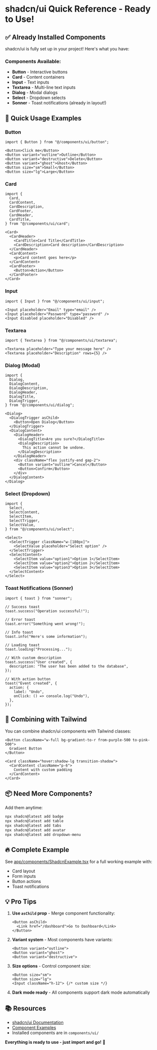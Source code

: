 # shadcn/ui Quick Reference - Ready to Use!

## ✅ Already Installed Components

shadcn/ui is fully set up in your project! Here's what you have:

### Components Available:
- **Button** - Interactive buttons
- **Card** - Content containers
- **Input** - Text inputs
- **Textarea** - Multi-line text inputs
- **Dialog** - Modal dialogs
- **Select** - Dropdown selects
- **Sonner** - Toast notifications (already in layout!)

## 🚀 Quick Usage Examples

### Button
```tsx
import { Button } from "@/components/ui/button";

<Button>Click me</Button>
<Button variant="outline">Outline</Button>
<Button variant="destructive">Delete</Button>
<Button variant="ghost">Ghost</Button>
<Button size="sm">Small</Button>
<Button size="lg">Large</Button>
```

### Card
```tsx
import {
  Card,
  CardContent,
  CardDescription,
  CardFooter,
  CardHeader,
  CardTitle,
} from "@/components/ui/card";

<Card>
  <CardHeader>
    <CardTitle>Card Title</CardTitle>
    <CardDescription>Card description</CardDescription>
  </CardHeader>
  <CardContent>
    <p>Card content goes here</p>
  </CardContent>
  <CardFooter>
    <Button>Action</Button>
  </CardFooter>
</Card>
```

### Input
```tsx
import { Input } from "@/components/ui/input";

<Input placeholder="Email" type="email" />
<Input placeholder="Password" type="password" />
<Input disabled placeholder="Disabled" />
```

### Textarea
```tsx
import { Textarea } from "@/components/ui/textarea";

<Textarea placeholder="Type your message here" />
<Textarea placeholder="Description" rows={5} />
```

### Dialog (Modal)
```tsx
import {
  Dialog,
  DialogContent,
  DialogDescription,
  DialogHeader,
  DialogTitle,
  DialogTrigger,
} from "@/components/ui/dialog";

<Dialog>
  <DialogTrigger asChild>
    <Button>Open Dialog</Button>
  </DialogTrigger>
  <DialogContent>
    <DialogHeader>
      <DialogTitle>Are you sure?</DialogTitle>
      <DialogDescription>
        This action cannot be undone.
      </DialogDescription>
    </DialogHeader>
    <div className="flex justify-end gap-2">
      <Button variant="outline">Cancel</Button>
      <Button>Confirm</Button>
    </div>
  </DialogContent>
</Dialog>
```

### Select (Dropdown)
```tsx
import {
  Select,
  SelectContent,
  SelectItem,
  SelectTrigger,
  SelectValue,
} from "@/components/ui/select";

<Select>
  <SelectTrigger className="w-[180px]">
    <SelectValue placeholder="Select option" />
  </SelectTrigger>
  <SelectContent>
    <SelectItem value="option1">Option 1</SelectItem>
    <SelectItem value="option2">Option 2</SelectItem>
    <SelectItem value="option3">Option 3</SelectItem>
  </SelectContent>
</Select>
```

### Toast Notifications (Sonner)
```tsx
import { toast } from "sonner";

// Success toast
toast.success("Operation successful!");

// Error toast
toast.error("Something went wrong!");

// Info toast
toast.info("Here's some information");

// Loading toast
toast.loading("Processing...");

// With custom description
toast.success("User created", {
  description: "The user has been added to the database",
});

// With action button
toast("Event created", {
  action: {
    label: "Undo",
    onClick: () => console.log("Undo"),
  },
});
```

## 🎨 Combining with Tailwind

You can combine shadcn/ui components with Tailwind classes:

```tsx
<Button className="w-full bg-gradient-to-r from-purple-500 to-pink-500">
  Gradient Button
</Button>

<Card className="hover:shadow-lg transition-shadow">
  <CardContent className="p-6">
    Content with custom padding
  </CardContent>
</Card>
```

## 📦 Need More Components?

Add them anytime:
```bash
npx shadcn@latest add badge
npx shadcn@latest add table
npx shadcn@latest add tabs
npx shadcn@latest add avatar
npx shadcn@latest add dropdown-menu
```

## 🔥 Complete Example

See [app/components/ShadcnExample.tsx](../app/components/ShadcnExample.tsx) for a full working example with:
- Card layout
- Form inputs
- Button actions
- Toast notifications

## 💡 Pro Tips

1. **Use `asChild` prop** - Merge component functionality:
   ```tsx
   <Button asChild>
     <Link href="/dashboard">Go to Dashboard</Link>
   </Button>
   ```

2. **Variant system** - Most components have variants:
   ```tsx
   <Button variant="outline">
   <Button variant="ghost">
   <Button variant="destructive">
   ```

3. **Size options** - Control component size:
   ```tsx
   <Button size="sm">
   <Button size="lg">
   <Input className="h-12"> {/* custom size */}
   ```

4. **Dark mode ready** - All components support dark mode automatically

## 📚 Resources

- [shadcn/ui Documentation](https://ui.shadcn.com)
- [Component Examples](https://ui.shadcn.com/examples)
- Installed components are in `components/ui/`

**Everything is ready to use - just import and go!** 🚀
